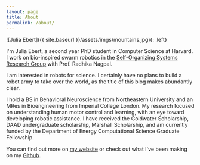 ```yaml
---
layout: page
title: About
permalink: /about/
---
```


![Julia Ebert]({{ site.baseurl }}/assets/imgs/mountains.jpg){: .left}

I'm Julia Ebert, a second year PhD student in Computer Science at Harvard. I work on bio-inspired swarm robotics in the [Self-Organizing Systems Research Group](https://ssr.seas.harvard.edu/) with Prof. Radhika Nagpal.

I am interested in robots for science. I certainly have no plans to build a robot army to take over the world, as the title of this blog makes abundantly clear.

I hold a BS in Behavioral Neuroscience from Northeastern University and an MRes in Bioengineering from Imperial College London. My research focused on understanding human motor control and learning, with an eye toward developing robotic assistance. I have received the Goldwater Scholarship, DAAD undergraduate scholarship, Marshall Scholarship, and am currently funded by the Department of Energy Computational Science Graduate Fellowship.

You can find out more on [my website](http://juliaebert.com) or check out what I've been making on my [Github](https://github.com/jtebert).